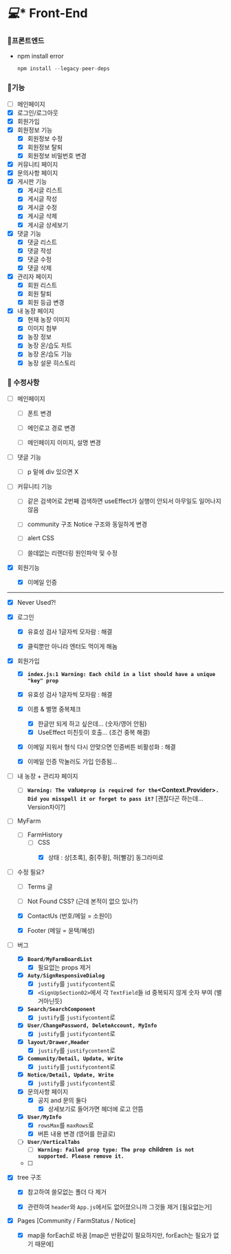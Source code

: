 # *‍💻** Front-End

### 📌프론트엔드

- npm install error
  ```jsx
  npm install --legacy-peer-deps
  ```

### 📌기능

- [ ] 메인페이지
- [x] 로그인/로그아웃
- [x] 회원가입
- [x] 회원정보 기능
  - [x] 회원정보 수정
  - [x] 회원정보 탈퇴
  - [x] 회원정보 비밀번호 변경
- [x] 커뮤니티 페이지
- [x] 문의사항 페이지
- [x] 게시판 기능
  - [x] 게시글 리스트
  - [x] 게시글 작성
  - [x] 게시글 수정
  - [x] 게시글 삭제
  - [x] 게시글 상세보기
- [x] 댓글 기능
  - [x] 댓글 리스트
  - [x] 댓글 작성
  - [x] 댓글 수정
  - [x] 댓글 삭제
- [x] 관리자 페이지
  - [x] 회원 리스트
  - [x] 회원 탈퇴
  - [x] 회원 등급 변경
- [x] 내 농장 페이지
  - [x] 현재 농장 이미지
  - [x] 이미지 첨부
  - [x] 농장 정보
  - [x] 농장 온/습도 차트
  - [x] 농장 온/습도 기능
  - [x] 농장 설문 히스토리

### 📌 수정사항

- [ ] 메인페이지
  - [ ] 폰트 변경
  - [ ] 메인로고 경로 변경
  - [ ] 메인페이지 이미지, 설명 변경



- [ ] 댓글 기능
  - [ ] p 밑에 div 있으면 X



- [ ] 커뮤니티 기능
  - [ ] 같은 검색어로 2번째 검색하면 useEffect가 실행이 안되서 아무일도 일어나지 않음
  - [ ] community 구조 Notice 구조와 동일하게 변경
  - [ ] alert CSS
  - [ ] 쓸데없는 리렌더링 원인파악 및 수정



- [x] 회원기능
  - [x] 이메일 인증



---

- [x] Never Used?!



- [x] 로그인
  - [x] 유효성 검사 1글자씩 모자람 : 해결
  - [x] 클릭뿐만 아니라 엔터도 먹이게 해놈



- [x] 회원가입
  - [x] **`index.js:1 Warning: Each child in a list should have a unique "key" prop`**
  - [x] 유효성 검사 1글자씩 모자람 : 해결
  - [x] 이름 & 별명 중복체크
    - [x] 한글만 되게 하고 싶은데... (숫자/영어 안됨)
    - [x] UseEffect 미친듯이 호출... (조건 중복 해결)
  - [x] 이메일 지워서 형식 다시 안맞으면 인증버튼 비활성화 : 해결
  - [x] 이메일 인증 막눌러도 가입 인증됨...



- [ ] 내 농장 + 관리자 페이지
  - [ ] **`Warning: The `value` prop is required for the `<Context.Provider>`. Did you misspell it or forget to pass it?`** [괜찮다곤 하는데... Version차이?]



- [ ] MyFarm
  - [ ] FarmHistory
    - [ ] CSS
      - [x] 상태 : 상[초록], 중[주황], 하[빨강] 동그라미로



- [ ] 수정 필요?
  - [ ] Terms 글
  - [ ] Not Found CSS? (근데 본적이 없으 있나?)
  - [x] ContactUs (번호/메일 = 소원이)
  - [x] Footer (메일 = 윤택/혜성)



- [ ] 버그
  - [x] **`Board/MyFarmBoardList`** 
    - [x] 필요없는 props 제거
  - [x] **`Auty/SignResponsiveDialog`**
    - [x] `justify`를 `justifycontent`로
    - [x] `<SignUpSection02>`에서 각 `TextField`들 id 중복되지 않게 숫자 부여 (별거아닌듯)
  - [x] **`Search/SearchComponent`**
    - [x] `justify`를 `justifycontent`로
  - [x] **`User/ChangePassword, DeleteAccount, MyInfo`**
    - [x] `justify`를 `justifycontent`로
  - [x] **`layout/Drawer,Header`**
    - [x] `justify`를 `justifycontent`로
  - [x] **`Community/Detail, Update, Write`**
    - [x] `justify`를 `justifycontent`로
  - [x] **`Notice/Detail, Update, Write`**
    - [x] `justify`를 `justifycontent`로
  - [x] 문의사항 페이지
    - [x] 공지 and 문의 둘다
      - [x] 상세보기로 들어가면 헤더에 로고 안뜸
  - [x] **`User/MyInfo`**
    - [x] `rowsMax`를 `maxRows`로
    - [x] 버튼 내용 변경 (영어를 한글로)
  - [ ] **`User/VerticalTabs`**
    - [ ] **`Warning: Failed prop type: The prop `children` is not supported. Please remove it.`**
  - [ ] 



- [x] tree 구조
  - [x] 참고하여 쓸모없는 폴더 다 제거
  - [x] 관련하여 `header`와 `App.js`에서도 없어졌으니까 그것들 제거 [필요없는거]



- [x] Pages [Community / FarmStatus / Notice]
  - [x] map을 forEach로 바꿈 [map은 반환값이 필요하지만, forEach는 필요가 없기 때문에]
